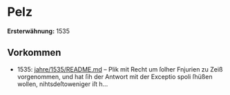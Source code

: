 # Pelz

**Ersterwähnung:** 1535

## Vorkommen
- 1535: [jahre/1535/README.md](../jahre/1535/README.md) – Plik
mit Recht um ſolher Fnjurien zu Zeiß vorgenommen,
und hat ſih der Antwort mit der Exceptio spoli ſhüßen
wollen, nihtsdeſtoweniger iſt h...
